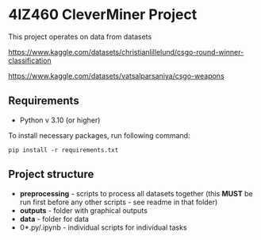 # 4IZ460 CleverMiner Project
This project operates on data from datasets

https://www.kaggle.com/datasets/christianlillelund/csgo-round-winner-classification

https://www.kaggle.com/datasets/vatsalparsaniya/csgo-weapons

## Requirements
- Python v 3.10 (or higher)

To install necessary packages, run following command:

`pip install -r requirements.txt`

## Project structure
 * **preprocessing** - scripts to process all datasets together (this **MUST** be run first before any other scripts - see readme in that folder)
 * **outputs** - folder with graphical outputs
 * **data** - folder for data
 * 0*.py/.ipynb - individual scripts for individual tasks
 
